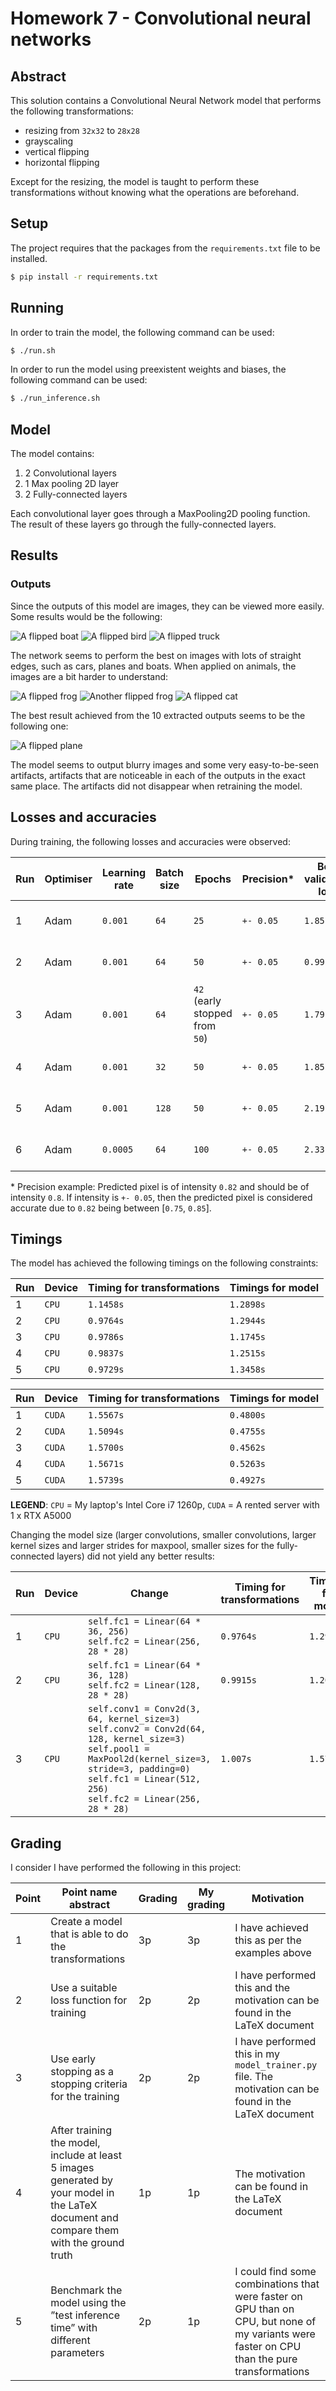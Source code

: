 # Homework 7 - Convolutional neural networks

## Abstract

This solution contains a Convolutional Neural Network model that performs the following transformations:
- resizing from `32x32` to `28x28`
- grayscaling
- vertical flipping
- horizontal flipping

Except for the resizing, the model is taught to perform these transformations without knowing what the operations are beforehand.

## Setup

The project requires that the packages from the `requirements.txt` file to be installed.

```sh
$ pip install -r requirements.txt
```

## Running

In order to train the model, the following command can be used:

```sh
$ ./run.sh
```

In order to run the model using preexistent weights and biases, the following command can be used:

```sh
$ ./run_inference.sh
```

## Model

The model contains:
1. 2 Convolutional layers
1. 1 Max pooling 2D layer
1. 2 Fully-connected layers

Each convolutional layer goes through a MaxPooling2D pooling function. The result of these layers go through the fully-connected layers.

## Results

### Outputs

Since the outputs of this model are images, they can be viewed more easily. Some results would be the following:

![A flipped boat](docs/images/output_1.png)
![A flipped bird](docs/images/output_3.png)
![A flipped truck](docs/images/output_9.png)

The network seems to perform the best on images with lots of straight edges, such as cars, planes and boats. When applied on animals, the images are a bit harder to understand:

![A flipped frog](docs/images/output_5.png)
![Another flipped frog](docs/images/output_7.png)
![A flipped cat](docs/images/output_8.png)

The best result achieved from the 10 extracted outputs seems to be the following one:

![A flipped plane](docs/images/output_10.png)

The model seems to output blurry images and some very easy-to-be-seen artifacts, artifacts that are noticeable in each of the outputs in the exact same place. The artifacts did not disappear when retraining the model.

## Losses and accuracies

During training, the following losses and accuracies were observed:

| Run | Optimiser | Learning rate | Batch size | Epochs | Precision* | Best validation loss | Best validation accuracy | Output |
| - | - | - | - | - | - | - | - | - |
| 1 | Adam | `0.001` | `64` | `25` | `+- 0.05` | `1.85` | `52.51%` | [Ref weights file](./data/exports/1701617034023604121.pt) |
| 2 | Adam | `0.001` | `64` | `50` | `+- 0.05` | `0.99` | `62.32%` | [Ref weights file](./data/exports/1701638102504962984.pt) |
| 3 | Adam | `0.001` | `64` | `42` (early stopped from `50`) | `+- 0.05` | `1.79` | `60.55%` | [Ref weights file](./data/exports/1701646987064690929.pt) |
| 4 | Adam | `0.001` | `32` | `50` | `+- 0.05` | `1.85` | `62.75%` | [Ref weights file](./data/exports/1701647414871492378.pt) |
| 5 | Adam | `0.001` | `128` | `50` | `+- 0.05` | `2.19` | `57.25%` | [Ref weights file](./data/exports/1701647228698466988.pt) |
| 6 | Adam | `0.0005` | `64` | `100` | `+- 0.05` | `2.33` | `63.17%` | [Ref weights file](./data/exports/1701647661056570001.pt) |

\* Precision example: Predicted pixel is of intensity `0.82` and should be of intensity `0.8`. If intensity is `+- 0.05`, then the predicted pixel is considered accurate due to `0.82` being between \[`0.75`, `0.85`\].

## Timings

The model has achieved the following timings on the following constraints:

| Run | Device | Timing for transformations | Timings for model |
| - | - | - | - |
| 1 | `CPU` | `1.1458s` | `1.2898s` | 
| 2 | `CPU` | `0.9764s` | `1.2944s` | 
| 3 | `CPU` | `0.9786s` | `1.1745s` | 
| 4 | `CPU` | `0.9837s` | `1.2515s` | 
| 5 | `CPU` | `0.9729s` | `1.3458s` |

| Run | Device | Timing for transformations | Timings for model |
| - | - | - | - |
| 1 | `CUDA` | `1.5567s` | `0.4800s` | 
| 2 | `CUDA` | `1.5094s` | `0.4755s` | 
| 3 | `CUDA` | `1.5700s` | `0.4562s` | 
| 4 | `CUDA` | `1.5671s` | `0.5263s` | 
| 5 | `CUDA` | `1.5739s` | `0.4927s` | 

**LEGEND**: `CPU` = My laptop's Intel Core i7 1260p, `CUDA` = A rented server with 1 x RTX A5000

Changing the model size (larger convolutions, smaller convolutions, larger kernel sizes and larger strides for maxpool, smaller sizes for the fully-connected layers) did not yield any better results:

| Run | Device | Change | Timing for transformations | Timings for model |
| - | - | - | - | - |
| 1 | `CPU` | `self.fc1 = Linear(64 * 36, 256)` <br> `self.fc2 = Linear(256, 28 * 28)` | `0.9764s` | `1.2944s` | 
| 2 | `CPU` | `self.fc1 = Linear(64 * 36, 128)` <br> `self.fc2 = Linear(128, 28 * 28)` | `0.9915s` | `1.2078s` | 
| 3 | `CPU` | `self.conv1 = Conv2d(3, 64, kernel_size=3)` <br> `self.conv2 = Conv2d(64, 128, kernel_size=3)` <br> `self.pool1 = MaxPool2d(kernel_size=3, stride=3, padding=0)` <br> `self.fc1 = Linear(512, 256)` <br> `self.fc2 = Linear(256, 28 * 28)` | `1.007s` | `1.5796s` | 

## Grading

I consider I have performed the following in this project:

| Point | Point name abstract | Grading | My grading | Motivation |
| - | - | - | - | - |
| 1 | Create a model that is able to do the transformations | 3p | 3p | I have achieved this as per the examples above |
| 2 | Use a suitable loss function for training | 2p | 2p | I have performed this and the motivation can be found in the LaTeX document |
| 3 | Use early stopping as a stopping criteria for the training | 2p | 2p | I have performed this in my `model_trainer.py` file. The motivation can be found in the LaTeX document |
| 4 | After training the model, include at least 5 images generated by your model in the LaTeX document and compare them with the ground truth | 1p | 1p | The motivation can be found in the LaTeX document |
| 5 | Benchmark the model using the ”test inference time” with different parameters | 2p | 1p | I could find some combinations that were faster on GPU than on CPU, but none of my variants were faster on CPU than the pure transformations |